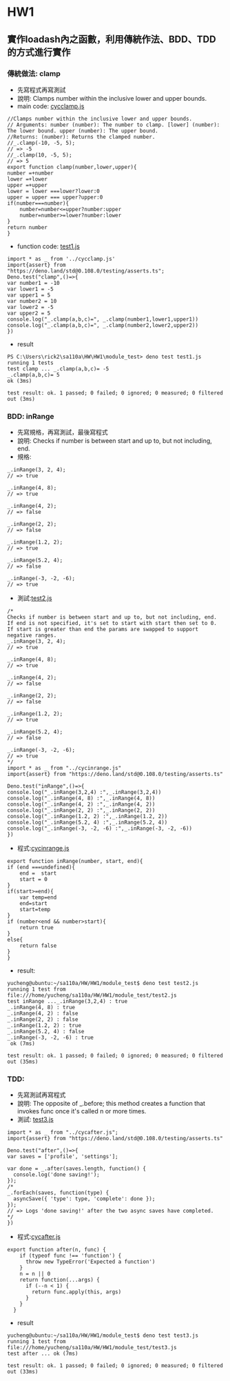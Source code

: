 # HW1
## 實作loadash內之函數，利用傳統作法、BDD、TDD的方式進行實作
### 傳統做法: clamp
* 先寫程式再寫測試
* 說明: Clamps number within the inclusive lower and upper bounds.
* main code: [cycclamp.js](https://github.com/cycyucheng1010/sa110a/blob/master/HW/HW1/cycclamp.js)
```
//Clamps number within the inclusive lower and upper bounds.
// Arguments: number (number): The number to clamp. [lower] (number): The lower bound. upper (number): The upper bound.
//Returns: (number): Returns the clamped number.
//_.clamp(-10, -5, 5);
// => -5
//_.clamp(10, -5, 5);
// => 5
export function clamp(number,lower,upper){
number =+number
lower =+lower
upper =+upper
lower = lower ===lower?lower:0
upper = upper === upper?upper:0
if(number===number){
    number=number<=upper?number:upper
    number=number>=lower?number:lower
}
return number
}
```
* function code: [test1.js](https://github.com/cycyucheng1010/sa110a/blob/master/HW/HW1/module_test/test1.js)
```
import * as _ from '../cycclamp.js'
import{assert} from "https://deno.land/std@0.108.0/testing/asserts.ts";
Deno.test("clamp",()=>{
var number1 = -10
var lower1 = -5 
var upper1 = 5
var number2 = 10
var lower2 = -5 
var upper2 = 5
console.log("_.clamp(a,b,c)=", _.clamp(number1,lower1,upper1)) 
console.log("_.clamp(a,b,c)=", _.clamp(number2,lower2,upper2))
})
```
* result
```
PS C:\Users\rick2\sa110a\HW\HW1\module_test> deno test test1.js
running 1 tests
test clamp ... _.clamp(a,b,c)= -5
_.clamp(a,b,c)= 5
ok (3ms)

test result: ok. 1 passed; 0 failed; 0 ignored; 0 measured; 0 filtered out (3ms)
```
### BDD: inRange
* 先寫規格，再寫測試，最後寫程式
* 說明: Checks if number is between start and up to, but not including, end. 
* 規格: 
```
_.inRange(3, 2, 4);
// => true
 
_.inRange(4, 8);
// => true
 
_.inRange(4, 2);
// => false
 
_.inRange(2, 2);
// => false
 
_.inRange(1.2, 2);
// => true
 
_.inRange(5.2, 4);
// => false
 
_.inRange(-3, -2, -6);
// => true
```
* 測試:[test2.js](https://github.com/cycyucheng1010/sa110a/blob/master/HW/HW1/module_test/test2.js)
```
/*
Checks if number is between start and up to, but not including, end. 
If end is not specified, it's set to start with start then set to 0.
If start is greater than end the params are swapped to support negative ranges.
_.inRange(3, 2, 4);
// => true
 
_.inRange(4, 8);
// => true
 
_.inRange(4, 2);
// => false
 
_.inRange(2, 2);
// => false
 
_.inRange(1.2, 2);
// => true
 
_.inRange(5.2, 4);
// => false
 
_.inRange(-3, -2, -6);
// => true
*/
import * as _ from "../cycinrange.js"
import{assert} from "https://deno.land/std@0.108.0/testing/asserts.ts"

Deno.test("inRange",()=>{
console.log("_.inRange(3,2,4) :",_.inRange(3,2,4))
console.log("_.inRange(4, 8) :",_.inRange(4, 8))
console.log("_.inRange(4, 2) :",_.inRange(4, 2))
console.log("_.inRange(2, 2) :",_.inRange(2, 2))
console.log("_.inRange(1.2, 2) :",_.inRange(1.2, 2))
console.log("_.inRange(5.2, 4) :",_.inRange(5.2, 4))
console.log("_.inRange(-3, -2, -6) :",_.inRange(-3, -2, -6))
})
```
* 程式:[cycinrange.js](https://github.com/cycyucheng1010/sa110a/blob/master/HW/HW1/cycinrange.js)
```
export function inRange(number, start, end){  
if (end ===undefined){
    end =  start
    start = 0
}
if(start>=end){
    var temp=end
    end=start
    start=temp
}  
if (number<end && number>start){
    return true
} 
else{
    return false
}
}
```
* result:
```
yucheng@ubuntu:~/sa110a/HW/HW1/module_test$ deno test test2.js
running 1 test from file:///home/yucheng/sa110a/HW/HW1/module_test/test2.js
test inRange ..._.inRange(3,2,4) : true
_.inRange(4, 8) : true
_.inRange(4, 2) : false
_.inRange(2, 2) : false
_.inRange(1.2, 2) : true
_.inRange(5.2, 4) : false
_.inRange(-3, -2, -6) : true
 ok (7ms)

test result: ok. 1 passed; 0 failed; 0 ignored; 0 measured; 0 filtered out (35ms)
```
### TDD: 
* 先寫測試再寫程式
* 說明: The opposite of _.before; this method creates a function that invokes func once it's called n or more times.
* 測試: [test3.js](https://github.com/cycyucheng1010/sa110a/blob/master/HW/HW1/module_test/test3.js)
```
import * as _ from "../cycafter.js";
import{assert} from "https://deno.land/std@0.108.0/testing/asserts.ts"

Deno.test("after",()=>{
var saves = ['profile', 'settings'];
 
var done = _.after(saves.length, function() {
  console.log('done saving!');
});
/*
_.forEach(saves, function(type) {
  asyncSave({ 'type': type, 'complete': done });
});
// => Logs 'done saving!' after the two async saves have completed.
*/
})
```
* 程式:[cycafter.js ](https://github.com/cycyucheng1010/sa110a/blob/master/HW/HW1/cycafter.js)
```
export function after(n, func) {
    if (typeof func !== 'function') {
      throw new TypeError('Expected a function')
    }
    n = n || 0
    return function(...args) {
      if (--n < 1) {
        return func.apply(this, args)
      }
    }
  }
```
* result
```
yucheng@ubuntu:~/sa110a/HW/HW1/module_test$ deno test test3.js
running 1 test from file:///home/yucheng/sa110a/HW/HW1/module_test/test3.js
test after ... ok (7ms)

test result: ok. 1 passed; 0 failed; 0 ignored; 0 measured; 0 filtered out (33ms)
```
